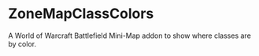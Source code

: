 # ZoneMapClassColors
A World of Warcraft Battlefield Mini-Map addon to show where classes are by color.
